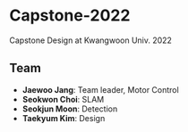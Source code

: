 # Capstone-2022
Capstone Design at Kwangwoon Univ. 2022

## Team
- **Jaewoo Jang**: Team leader, Motor Control
- **Seokwon Choi**: SLAM
- **Seokjun Moon**: Detection
- **Taekyum Kim**: Design

